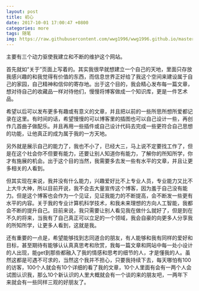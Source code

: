```yaml
---
layout: post
title: 初心
date: 2017-10-01 17:00:47 +0800
categories: more
tags: 随笔
img: https://raw.githubusercontent.com/wwg1996/wwg1996.github.io/master/images/universe.png
---
```


主要有三个动力驱使我建立和不断的维护这个网站。

首先就如“关于”页面上写着的。其实我很早就想建立一个自己的天地，里面只存放我感兴趣的和我觉得有价值的东西，而信息世界正好给了我这个空间来建设属于自己的家园，自己精神和信仰的寄存地。出于这个目的，我会精心发布每一篇文章，想对待自己的收藏品一样对待他们，慢慢将博客做成一个知识库，更是一件艺术品。

希望以后可以发布更多有趣或有意义的文章，并且把以前的一些所思所想所爱都记录在这里。有时间的话，希望慢慢的可以博客里的插图也可以自己设计一些，再创作几首曲子做配乐。并且再用一些插件或自己设计代码去完成一些更符合自己思想的功能，让他真正的成为属于我的一方天地。

另外就是展示自己的能力了，我也不小了，已经大三，马上说不定要找工作了，但是在这个社会你不但要有能力，还要让别人知道你有能力，了解你的所知所学，你才有施展的机会。出于这个目的当然，我需要多去发一些有水平的文章，并且让更多相关的人看到。

但其实现在来说，我并没有什么能力，兴趣爱好比不上专业人员，专业能力又比不上大牛大神，所以目前开说，我不会去大量宣传这个博客，因为羞于自己没有能力。但是这个博客也会作为一个见证，见证我能力的不断提高，会不断发一些更有水平的内容。关于我的专业计算机科学技术，和我未来理想的方向人工智能，我都会不断的提升自己。目前来说，我只需要让别人看见我在做什么就好了，但是到在不久的将来，当我有了自己真正可以立足的一个领域，我会自豪的向更多人分享我的所知所学，让更多人看到，这就是我。

还有重要的一点是，希望能够找到志同道合的朋友，有人能够和我有同样的爱好和目标，甚至期待有能够认认真真思考和欣赏，我每一篇文章和网站中每一处小设计的人出现，能get到那些都融入了我的情感和思考的细节的人，才是懂我的人。虽然这都是可遇不可求的，当然这个我并不担心，只要我持续下去，每天哪怕有100的访客，100个人就会有10个详细的看了我的文章，10个人里面有会有一两个人会试图认识我，那么10个新认识的人里大概就会有一个谈的来的朋友吧，一两年下来就会有一些同样三观的好朋友了。